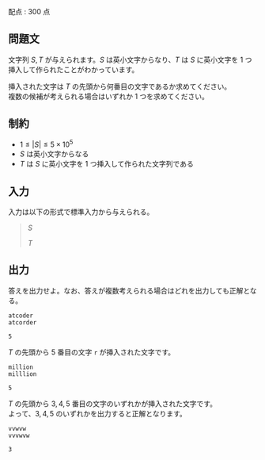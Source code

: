 配点 : $300$ 点

## 問題文

文字列 $S,T$ が与えられます。$S$ は英小文字からなり、$T$ は $S$ に英小文字を $1$ つ挿入して作られたことがわかっています。

挿入された文字は $T$ の先頭から何番目の文字であるか求めてください。<br>
複数の候補が考えられる場合はいずれか $1$ つを求めてください。

## 制約

- $1 \leq |S| \leq 5\times 10^5$
- $S$ は英小文字からなる
- $T$ は $S$ に英小文字を $1$ つ挿入して作られた文字列である

## 入力

入力は以下の形式で標準入力から与えられる。

> $S$
> 
> $T$

## 出力

答えを出力せよ。なお、答えが複数考えられる場合はどれを出力しても正解となる。  

```input1
atcoder
atcorder
```

```output1
5
```

$T$ の先頭から $5$ 番目の文字 `r` が挿入された文字です。

```input2
million
milllion
```

```output2
5
```

$T$ の先頭から $3,4,5$ 番目の文字のいずれかが挿入された文字です。<br>
よって、$3,4,5$ のいずれかを出力すると正解となります。

```input3
vvwvw
vvvwvw
```

```output3
3
```